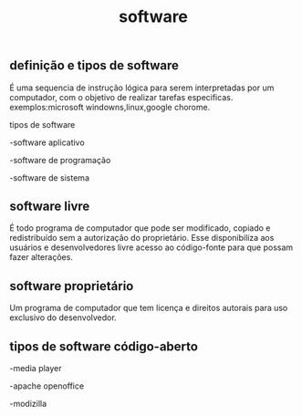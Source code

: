<!DOCTYPE html>
<html lang="en">
<head>
    <meta charset="UTF-8">
    <meta http-equiv="X-UA-Compatible" content="IE=edge">
    <meta name="viewport" content="width=
    , initial-scale=1.0">
    <title>Document</title>
    <link rel="stylesheet" href="estilos/style.css">
</head>
<body>
    <main>
        <header>
            <h1> software </h1>
        </header>
        <article>
            <h2>definição e tipos de software </h2>
            <p>É uma sequencia de instrução lógica para serem interpretadas por um computador, com o objetivo de realizar tarefas especificas.
                exemplos:microsoft windowns,linux,google chorome.
            </p>
            <p>tipos de software</p>
            <p>-software aplicativo</p>
            <p>-software de programação </p>
            <p>-software de sistema</p>
            <h2>software livre</h2>
            <p> É todo programa de computador que pode ser modificado, copiado e redistribuído sem a autorização do proprietário. Esse disponibiliza aos usuários e desenvolvedores livre acesso ao código-fonte para que possam fazer alterações.
            </p>
            <h2>software proprietário</h2>
            <p> Um programa de computador que tem licença e direitos autorais para uso exclusivo do desenvolvedor.  </p>
             <h2>tipos de software código-aberto</h2>
            <p>-media player </p>
            <p>-apache openoffice</p>
            <p>-modizilla</p>
        </article>
        </article>
    </main>
</body>
</html>







